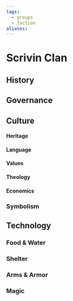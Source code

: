 ```yaml
---
tags:
  - groups
  - faction
aliases:
---
```


# Scrivin Clan
## History
## Governance
## Culture
#### Heritage
#### Language
#### Values
#### Theology
#### Economics
### Symbolism
## Technology
### Food & Water
### Shelter
### Arms & Armor
### Magic